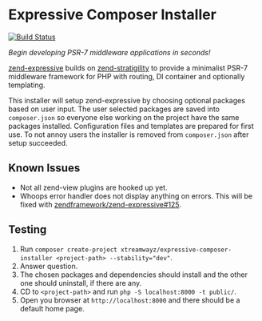 # Expressive Composer Installer

[![Build Status](https://secure.travis-ci.org/xtreamwayz/expressive-composer-installer.svg?branch=master)](https://secure.travis-ci.org/xtreamwayz/expressive-composer-installer)

*Begin developing PSR-7 middleware applications in seconds!*

[zend-expressive](https://github.com/zendframework/zend-expressive) builds on 
[zend-stratigility](https://github.com/zendframework/zend-stratigility) to provide a minimalist PSR-7 middleware 
framework for PHP with routing, DI container and optionally templating.

This installer will setup zend-expressive by choosing optional packages based on user input. The user selected packages 
are saved into ``composer.json`` so everyone else working on the project have the same packages installed. Configuration 
files and templates are prepared for first use. To not annoy users the installer is removed from ``composer.json`` after 
setup succeeded.

## Known Issues

- Not all zend-view plugins are hooked up yet.     
- Whoops error handler does not display anything on errors. This will be fixed with [zendframework/zend-expressive#125](https://github.com/zendframework/zend-expressive/pull/125).

## Testing

1. Run ``composer create-project xtreamwayz/expressive-composer-installer <project-path> --stability="dev"``.
2. Answer question.
3. The chosen packages and dependencies should install and the other one should uninstall, if there are any.
4. CD to ``<project-path>`` and run ``php -S localhost:8000 -t public/``.
5. Open you browser at ``http://localhost:8000`` and there should be a default home page.
